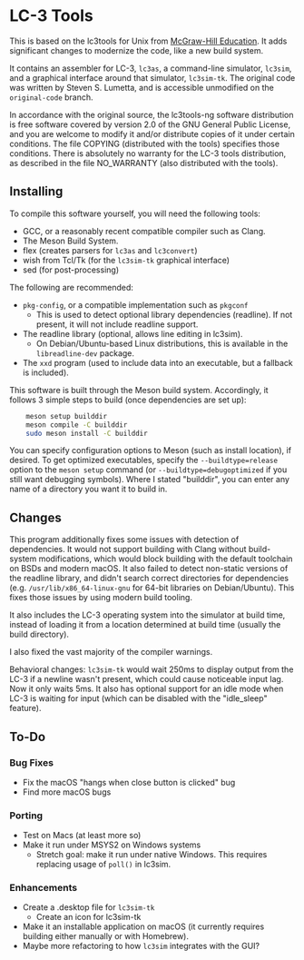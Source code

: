 # LC-3 Tools #
This is based on the lc3tools for Unix from [McGraw-Hill Education](https://highered.mheducation.com/sites/0072467509/student_view0/lc-3_simulator.html). It adds significant changes to modernize the code, like a new build system.

It contains an assembler for LC-3, `lc3as`, a command-line simulator, `lc3sim`, and a graphical interface around that simulator, `lc3sim-tk`. The original code was written by Steven S. Lumetta, and is accessible unmodified on the `original-code` branch.

In accordance with the original source, the lc3tools-ng software distribution
is free software covered by version 2.0 of the GNU General Public License, and
you are welcome to modify it and/or distribute copies of it under certain
conditions.  The file COPYING (distributed with the tools) specifies those
conditions.  There is absolutely no warranty for the LC-3 tools distribution,
as described in the file NO_WARRANTY (also distributed with the tools).

## Installing ##
To compile this software yourself, you will need the following tools:
 - GCC, or a reasonably recent compatible compiler such as Clang.
 - The Meson Build System.
 - flex (creates parsers for `lc3as` and `lc3convert`)
 - wish from Tcl/Tk (for the `lc3sim-tk` graphical interface)
 - sed (for post-processing)

The following are recommended:
 - `pkg-config`, or a compatible implementation such as `pkgconf`
   - This is used to detect optional library dependencies (readline). If not present, it will not include readline support.
 - The readline library (optional, allows line editing in lc3sim).
   - On Debian/Ubuntu-based Linux distributions, this is available in the `libreadline-dev` package.
 - The `xxd` program (used to include data into an executable, but a fallback is included).

This software is built through the Meson build system. Accordingly, it follows 3 simple steps to build (once dependencies are set up):

```sh
	meson setup builddir
	meson compile -C builddir
	sudo meson install -C builddir
```

You can specify configuration options to Meson (such as install location), if desired. To get optimized executables, specify the `--buildtype=release` option to the `meson setup` command (or `--buildtype=debugoptimized` if you still want debugging symbols). Where I stated "builddir", you can enter any name of a directory you want it to build in.

## Changes ##

This program additionally fixes some issues with detection of dependencies. It would not support building with Clang without build-system modifications, which would block building with the default toolchain on BSDs and modern macOS. It also failed to detect non-static versions of the readline library, and didn't search correct directories for dependencies (e.g. `/usr/lib/x86_64-linux-gnu` for 64-bit libraries on Debian/Ubuntu). This fixes those issues by using modern build tooling.

It also includes the LC-3 operating system into the simulator at build time, instead of loading it from a location determined at build time (usually the build directory).

I also fixed the vast majority of the compiler warnings.

Behavioral changes: `lc3sim-tk` would wait 250ms to display output from the LC-3 if a newline wasn't present, which could cause noticeable input lag. Now it only waits 5ms. It also has optional support for an idle mode when LC-3 is waiting for input (which can be disabled with the "idle\_sleep" feature).

## To-Do ##

### Bug Fixes ###
 - Fix the macOS "hangs when close button is clicked" bug
 - Find more macOS bugs

### Porting ###
 - Test on Macs (at least more so)
 - Make it run under MSYS2 on Windows systems
   - Stretch goal: make it run under native Windows. This requires replacing usage of `poll()` in lc3sim.

### Enhancements ###
 - Create a .desktop file for `lc3sim-tk`
   - Create an icon for lc3sim-tk
 - Make it an installable application on macOS (it currently requires building either manually or with Homebrew).
 - Maybe more refactoring to how `lc3sim` integrates with the GUI?
